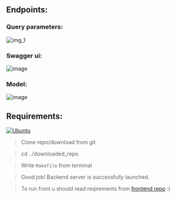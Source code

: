 ## Endpoints:

### Query parameters:
![img_1](https://user-images.githubusercontent.com/65871712/233504679-dfdf20fc-35ae-4508-b577-d014346b0a44.png)

### Swagger ui:
![image](https://user-images.githubusercontent.com/65871712/233787033-1b4baf21-42de-48f2-8a1a-3f3c0aba7b6f.png)

### Model:
![image](https://user-images.githubusercontent.com/65871712/233786959-a9a1d3d8-98fd-411b-b699-a9ea8d2ecd37.png)


## Requirements:
[![Ubuntu](https://img.shields.io/badge/ubuntu-orange?style=for-the-badge&logo=ubuntu&logoColor=white)](https://www.python.org/)
> Clone repo/download from git

> cd ../downloaded_repo

> Write ```Makefile``` from terminal

> Good job! Backend server is successfully launched.

> To run front u should read reqirements from [frontend repo](https://github.com/neketli/order-lifecycle/tree/master/frontend) :)
